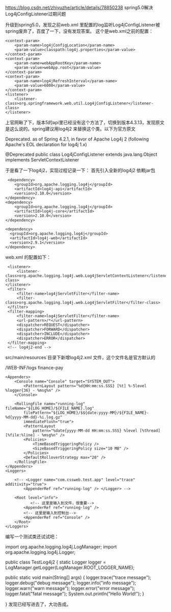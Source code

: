 https://blog.csdn.net/zhiyuzhe/article/details/78850238
spring5.0解决Log4jConfigListener过期问题

升级到spring5.0，发现之前web.xml 里配置的log监听Log4jConfigListener被spring废弃了，百度了一下，没有发现答案。
这个是web.xml之前的配置：

    <context-param>
        <param-name>log4jConfigLocation</param-name>
        <param-value>classpath:log4j.properties</param-value>
    </context-param>
    <context-param>
        <param-name>webAppRootKey</param-name>
        <param-value>webApp.root</param-value>
    </context-param>
    <context-param>
        <param-name>log4jRefreshInterval</param-name>
        <param-value>6000</param-value>
    </context-param>
    <listener>
        <listener-class>org.springframework.web.util.Log4jConfigListener</listener-class>
    </listener>

上官网瞅了下，版本5的api里已经没有这个方法了，切换到版本4.3.13，发现原文是这么说的。spring建议用log4j2 来替换这个类。以下为官方原文

Deprecated.
as of Spring 4.2.1, in favor of Apache Log4j 2 (following Apache's EOL declaration for log4j 1.x)

@Deprecated
public class Log4jConfigListener
extends java.lang.Object
implements ServletContextListener

于是看了一下log4j2，实现过程记录一下：
首先引入全新的log4j2 依赖jar包

     <dependency>
        <groupId>org.apache.logging.log4j</groupId>
        <artifactId>log4j-api</artifactId>
        <version>2.10.0</version>
    </dependency>
    <dependency>
        <groupId>org.apache.logging.log4j</groupId>
        <artifactId>log4j-core</artifactId>
        <version>2.10.0</version>
    </dependency>

    <dependency>
      <groupId>org.apache.logging.log4j</groupId>
      <artifactId>log4j-web</artifactId>
      <version>2.9.1</version>
    </dependency>

web.xml 的配置如下：

<!-- log4j2-begin -->
     <listener>
         <listener-class>org.apache.logging.log4j.web.Log4jServletContextListener</listener-class>
    </listener>
     <filter>
         <filter-name>log4jServletFilter</filter-name>
         <filter-class>org.apache.logging.log4j.web.Log4jServletFilter</filter-class>
     </filter>
     <filter-mapping>
         <filter-name>log4jServletFilter</filter-name>
         <url-pattern>/*</url-pattern>
         <dispatcher>REQUEST</dispatcher>
         <dispatcher>FORWARD</dispatcher>
         <dispatcher>INCLUDE</dispatcher>
         <dispatcher>ERROR</dispatcher>
     </filter-mapping>
     <!-- log4j2-end -->

src/main/resources`目录下新增log4j2.xml 文件，这个文件名是官方默认的

<?xml version="1.0" encoding="UTF-8"?>
<Configuration status="OFF" monitorInterval="1800">
    <properties>
        <property name="LOG_HOME">/WEB-INF/logs</property>
        <property name="FILE_NAME">finance-pay</property>
    </properties>


    <Appenders>
        <Console name="Console" target="SYSTEM_OUT">
            <PatternLayout pattern="%d{HH:mm:ss.SSS} [%t] %-5level %logger{36} - %msg%n" />
        </Console>

        <RollingFile name="running-log" fileName="${LOG_HOME}/${FILE_NAME}.log"
            filePattern="${LOG_HOME}/$${date:yyyy-MM}/${FILE_NAME}-%d{yyyy-MM-dd}-%i.log.gz"
            immediateFlush="true">
            <PatternLayout
                pattern="%date{yyyy-MM-dd HH:mm:ss.SSS} %level [%thread][%file:%line] - %msg%n" />
            <Policies>
                <TimeBasedTriggeringPolicy />
                <SizeBasedTriggeringPolicy size="10 MB" />
            </Policies>
            <DefaultRolloverStrategy max="20" />
        </RollingFile>
    </Appenders>
    <Loggers>

        <!-- <Logger name="com.cssweb.test.app" level="trace" additivity="true">
            <AppenderRef ref="running-log" /> </Logger> -->

        <Root level="info">
               <!-- 这里是输入到文件，很重要-->
            <AppenderRef ref="running-log" />
            <!-- 这里是输入到控制台-->
            <AppenderRef ref="Console" />
        </Root>
    </Loggers>
</Configuration>

编写一个测试类还试试吧：

import org.apache.logging.log4j.LogManager;
import org.apache.logging.log4j.Logger;


public class TestLog4j2 {
     static Logger logger = LogManager.getLogger(LogManager.ROOT_LOGGER_NAME);

 public static void main(String[] args) {
         logger.trace("trace message");
         logger.debug("debug message");
         logger.info("info message");
         logger.warn("warn message");
         logger.error("error message");
         logger.fatal("fatal message");
         System.out.println("Hello World!");
     }

}
发现已经写进去了，大功告成。